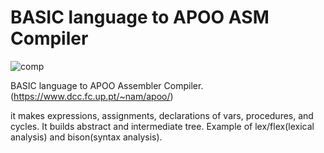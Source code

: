 # BASIC language to APOO ASM Compiler
![comp](https://github.com/rjpg/Basic-to-APOO-ASM-Compiler/assets/22857941/af1b4028-6500-4c7e-89e6-eca66a90363d)

BASIC language to APOO Assembler Compiler. 
(https://www.dcc.fc.up.pt/~nam/apoo/)

it  makes expressions, assignments, declarations of vars, procedures, and cycles. It builds abstract and intermediate tree. 
Example of lex/flex(lexical analysis) and bison(syntax analysis).
